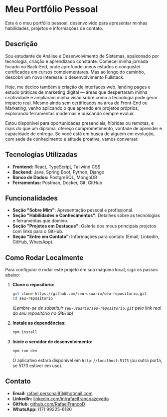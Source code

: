 # Meu Portfólio Pessoal

Este é o meu portfólio pessoal, desenvolvido para apresentar minhas habilidades, projetos e informações de contato.

## Descrição

Sou estudante de Análise e Desenvolvimento de Sistemas, apaixonado por tecnologia, criação e aprendizado constante. Comecei minha jornada focado no Back-End, onde aprofundei meus estudos e conquistei certificados em cursos complementares. Mas ao longo do caminho, descobri um novo interesse: o desenvolvimento Fullstack.

Hoje, me dedico também à criação de interfaces web, landing pages e estudo práticas de marketing digital — áreas que despertaram minha criatividade e ampliaram minha visão sobre como a tecnologia pode gerar impacto real. Mesmo ainda sem certificados na área de Front-End ou Marketing, venho aplicando o que aprendo em projetos próprios, explorando ferramentas modernas e buscando sempre evoluir.

Estou disponível para oportunidades presenciais, híbridas ou remotas, e mais do que um diploma, ofereço comprometimento, vontade de aprender e capacidade de entrega. Se você está em busca de alguém em evolução, com sede de conhecimento e atitude proativa, vamos conversar.

## Tecnologias Utilizadas

*   **Frontend:** React, TypeScript, Tailwind CSS
*   **Backend:** Java, Spring Boot, Python, Django
*   **Banco de Dados:** PostgreSQL, MongoDB
*   **Ferramentas:** Postman, Docker, Git, GitHub

## Funcionalidades

*   **Seção "Sobre Mim":** Apresentação pessoal e profissional.
*   **Seção "Habilidades e Conhecimentos":** Detalhes sobre as tecnologias e ferramentas que domino.
*   **Seção "Projetos em Destaque":** Galeria dos meus principais projetos com links para o GitHub.
*   **Seção "Entre em Contato":** Informações para contato (Email, LinkedIn, GitHub, WhatsApp).

## Como Rodar Localmente

Para configurar e rodar este projeto em sua máquina local, siga os passos abaixo:

1.  **Clone o repositório:**
    ```bash
    git clone https://github.com/seu-usuario/seu-repositorio.git
    cd seu-repositorio
    ```
    *(Lembre-se de substituir `seu-usuario/seu-repositorio.git` pelo link real do seu repositório no GitHub)*

2.  **Instale as dependências:**
    ```bash
    npm install
    ```

3.  **Inicie o servidor de desenvolvimento:**
    ```bash
    npm run dev
    ```

    O aplicativo estará disponível em `http://localhost:5173` (ou outra porta, se 5173 estiver em uso).

## Contato

*   **Email:** rafael.personal83@hotmail.com
*   **LinkedIn:** [linkedin.com/in/rafaelfrancoazevedo](https://www.linkedin.com/in/rafaelfrancoazevedo/)
*   **GitHub:** [github.com/RafaelFrancoD](https://github.com/RafaelFrancoD)
*   **WhatsApp:** (17) 99225-6180
